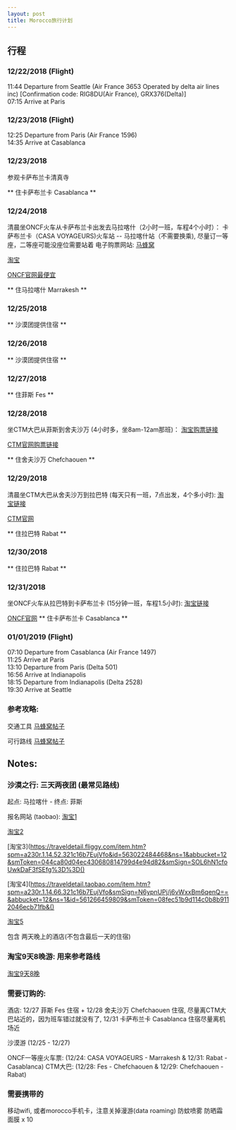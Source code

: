 ```yaml
---
layout: post
title: Morocco旅行计划
---
```


## 行程

### 12/22/2018 (Flight)
11:44	Departure from Seattle (Air France 3653 Operated by delta air lines inc) [Confirmation code: RIG8DU(Air France), GRX376(Delta)]  
07:15	Arrive at Paris 

### 12/23/2018 (Flight)
12:25	Departure from Paris (Air France 1596)  
14:35	Arrive at Casablanca  

### 12/23/2018 

参观卡萨布兰卡清真寺

** 住卡萨布兰卡 Casablanca **

### 12/24/2018 

清晨坐ONCF火车从卡萨布兰卡出发去马拉喀什（2小时一班，车程4个小时）： 卡萨布兰卡（CASA VOYAGEURS)火车站 -- 马拉喀什站（不需要换乘), 尽量订一等座，二等座可能没座位需要站着
电子购票网站: [马蜂窝](http://www.mafengwo.cn/sales/2227936.html)

[淘宝](https://traveldetail.fliggy.com/item.htm?spm=a230r.1.14.20.312f2620WXZWnY&id=565499769738&ns=1&abbucket=12&smToken=b3c75e217fe245cb9753c4b982316493&smSign=PsaMhlJjAkEZPTpGRwbFWg%3D%3D)

[ONCF官网最便宜](https://www.oncf-voyages.ma/)

** 住马拉喀什 Marrakesh **

### 12/25/2018 

** 沙漠团提供住宿 ** 

### 12/26/2018 

** 沙漠团提供住宿 ** 

### 12/27/2018 

** 住菲斯 Fes ** 

### 12/28/2018 

坐CTM大巴从菲斯到舍夫沙万 (4小时多，坐8am-12am那班)：
[淘宝购票链接](https://traveldetail.fliggy.com/item.htm?spm=a230r.1.14.15.7ade275dbJaYfc&id=566056852188&ns=1&abbucket=12&smToken=2ced5bae210a448f87ed88c6dc4bb3c1&smSign=t5Y0dMkWLpR3H5Tgs0PBVw%3D%3D)

[CTM官网购票链接](http://www.ctm.ma/)

** 住舍夫沙万 Chefchaouen ** 

### 12/29/2018 
清晨坐CTM大巴从舍夫沙万到拉巴特 (每天只有一班，7点出发，4个多小时):
[淘宝链接](https://traveldetail.taobao.com/item.htm?spm=a230r.1.14.58.3c8f3c45ARSWyb&abbucket=12&ns=1&id=568745053981&#detail)

[CTM官网](http://www.ctm.ma/)

** 住拉巴特 Rabat ** 

### 12/30/2018 

** 住拉巴特 Rabat ** 

### 12/31/2018  

坐ONCF火车从拉巴特到卡萨布兰卡 (15分钟一班，车程1.5小时): 
[淘宝链接](https://traveldetail.fliggy.com/item.htm?spm=a230r.1.14.115.3b2e9675JgtIkv&id=566378735008&ns=1&abbucket=12&smToken=7ca61112970b428dab9555b4465e759f&smSign=TDCvZedoRYgDcIJo7Agt7Q%3D%3D)

[ONCF官网](https://www.oncf-voyages.ma/)
** 住卡萨布兰卡 Casablanca **

### 01/01/2019 (Flight)
07:10	Departure from Casablanca (Air France 1497)  
11:25	Arrive at Paris  
13:10	Departure from Paris (Delta 501)  
16:56	Arrive at Indianapolis  
18:15	Departure from Indianapolis (Delta 2528)  
19:30	Arrive at Seattle  

### 参考攻略:

交通工具 [马蜂窝帖子](http://www.mafengwo.cn/gonglve/ziyouxing/15132.html)

可行路线 [马蜂窝帖子](http://www.mafengwo.cn/gonglve/ziyouxing/11853.html)


## Notes: 

### 沙漠之行: 三天两夜团 (最常见路线) 
起点: 马拉喀什 - 终点: 菲斯

报名网站 (taobao): 
[淘宝1](https://traveldetail.fliggy.com/item.htm?spm=a230r.1.14.6.321c16b7EujVfo&id=565110136728&ad_id=&am_id=&cm_id=140105335569ed55e27b&pm_id=&abbucket=12&smToken=77e2c4fd50ce4c9c9e59d5809277888a&smSign=%2BUWVDE7Uoj9qOhIpnjB0%2Bg%3D%3D)

[淘宝2](https://traveldetail.fliggy.com/item.htm?spm=a230r.1.14.27.321c16b7EujVfo&id=561561838847&ns=1&abbucket=12&smToken=2e684ff5d4c945868a9f5523e00951ea&smSign=ADWgFFnnxIhk0%2BITo9Gamg%3D%3D)

[淘宝3](https://traveldetail.fliggy.com/item.htm?spm=a230r.1.14.52.321c16b7EujVfo&id=563022484468&ns=1&abbucket=12&smToken=044ca80d04ec430680814799d4e94d82&smSign=SOL6hN1cfoUwkDaF3fSEfg%3D%3D()

[淘宝4](https://traveldetail.taobao.com/item.htm?spm=a230r.1.14.66.321c16b7EujVfo&smSign=N6ypnUPj/j6vWxxBm6qenQ==&abbucket=12&ns=1&id=561266459809&smToken=08fec51b9d114c0b8b9112046ecb71fb&()

[淘宝5](https://traveldetail.fliggy.com/item.htm?spm=a230r.1.14.86.40ba649cWTyuCx&id=557891706848&ns=1&abbucket=12&smToken=c5a3adb49b8646f593ec2d8d0c8d41d8&smSign=3UZFgJP57QoXs3aBMirjlg%3D%3D)

包含 两天晚上的酒店(不包含最后一天的住宿)


### 淘宝9天8晚游: 用来参考路线

[淘宝9天8晚](https://traveldetail.fliggy.com/item.htm?spm=a230r.1.14.13.5a546f6dHPJ8yk&id=558390960997&ad_id=&am_id=&cm_id=140105335569ed55e27b&pm_id=&abbucket=12&smToken=1c669be64e04410eaec05c43040b44e9&smSign=GKC4QIyZTzsIjDT9bms4Qg%3D%3D)

### 需要订购的: 

酒店: 
12/27 菲斯 Fes 住宿 + 12/28 舍夫沙万 Chefchaouen 住宿, 尽量离CTM大巴站近的，因为班车错过就没有了, 12/31 卡萨布兰卡 Casablanca 住宿尽量离机场近

沙漠游 (12/25 - 12/27)

ONCF一等座火车票: (12/24: CASA VOYAGEURS - Marrakesh & 12/31: Rabat - Casablanca) 
CTM大巴: (12/28: Fes - Chefchaouen & 12/29: Chefchaouen - Rabat)

### 需要携带的

移动wifi, 或者morocco手机卡，注意关掉漫游(data roaming)
防蚊喷雾
防晒霜
面膜 x 10




